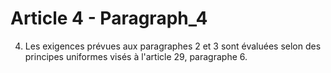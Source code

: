# Article 4 - Paragraph_4

4. Les exigences prévues aux paragraphes 2 et 3 sont évaluées selon des principes uniformes visés à l'article 29, paragraphe 6.
